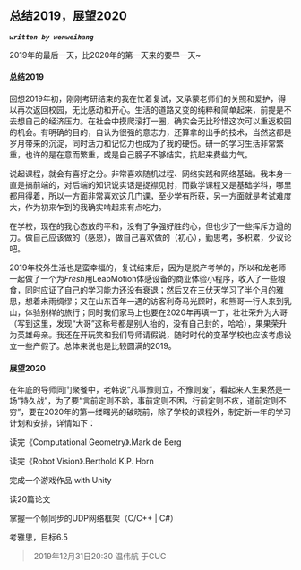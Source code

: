 ## 总结2019，展望2020

***`written by wenweihang`***

2019年的最后一天，比2020年的第一天来的要早一天~

#### 总结2019

​		回想2019年初，刚刚考研结束的我在忙着复试，又承蒙老师们的关照和爱护，得以再次返回校园，无比感动和开心。生活的道路又变的纯粹和简单起来，前提是不去想自己的经济压力。在社会中摸爬滚打一圈，确实会无比珍惜这次可以重返校园的机会。有明确的目的，自认为很强的意志力，还算拿的出手的技术，当然这都是岁月带来的沉淀，同时活力和记忆力也成为了我的硬伤。研一的学习生活非常繁重，也许的是在意而繁重，或是自己膀子不够结实，抗起来费些力气。

说起课程，就会有喜好之分。非常喜欢随机过程、网络实践和网络基础。我本身一直是搞前端的，对后端的知识说实话是捉襟见肘，而数学课程又是基础学科，哪里都用得着，所以一方面非常喜欢这几门课，至少学有所获，另一方面就是考试难度大，作为初来乍到的我确实啃起来有点吃力。

在学校，现在的我心态放的平和，没有了争强好胜的心，但也少了一些挥斥方遒的力。做自己应该做的（感恩），做自己喜欢做的（初心），勤思考，多积累，少议论吧。

​		2019年校外生活也是蛮幸福的，复试结束后，因为是脱产考学的，所以和龙老师一起做了一个为*Fresh*用LeapMotion体感设备的商业体验小程序，收入了一些粮食，同时应证了自己的学习能力还没有衰退；然后又在三伏天学习了半个月的雅思，想着未雨绸缪；又在山东百年一遇的访客利奇马光顾时，和熊哥一行人来到乳山，体验别样的旅行；同时我们家马上也要在2020年再填一丁，壮壮荣升为大哥（写到这里，发现“大哥”这称号都是别人抬的，没有自己封的，哈哈），果果荣升为英雄母亲。我还在开玩笑和我们导师请假说，随时时代的变革学校也应该考虑设立一些产假了。总体来说也是比较圆满的2019。

#### 展望2020

​		在年底的导师同门聚餐中，老韩说“凡事豫则立，不豫则废”，看起来人生果然是一场“持久战”，为了要“言前定则不跲，事前定则不困，行前定则不疚，道前定则不穷”，要在2020年的第一缕曙光的破晓前，除了学校的课程外，制定新一年的学习计划和安排，详情如下：

读完《Computational Geometry》.Mark de Berg 

读完《Robot Vision》.Berthold K.P. Horn

完成一个游戏作品 with Unity

读20篇论文

掌握一个帧同步的UDP网络框架（C/C++ | C#）

考雅思，目标6.5

> ​														2019年12月31日20:30	温伟航 于CUC



